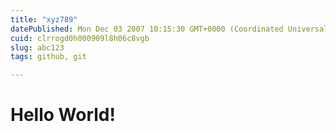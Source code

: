 ```yaml
---
title: "xyz789"
datePublished: Mon Dec 03 2007 10:15:30 GMT+0000 (Coordinated Universal Time)
cuid: clrrogd0h000909l8h06c8vgb
slug: abc123
tags: github, git

---
```


# Hello World!